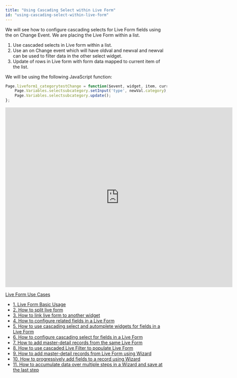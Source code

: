 ```yaml
---
title: "Using Cascading Select within Live Form"
id: "using-cascading-select-within-live-form"
---
```


We will see how to configure cascading selects for Live Form fields using the on Change Event. We are placing the Live Form within a list.

1. Use cascaded selects in Live form within a list.
2. Use an on Change event which will have oldval and newval and newval can be used to filter data in the other select widget.
3. Update of rows in Live form with form data mapped to current item of the list.

We will be using the following JavaScript function:
```js
Page.liveform1_categorytestChange = function($event, widget, item, currentItemWidgets, newVal, oldVal) {
    Page.Variables.selectsubcategory.setInput('type', newVal.category);
    Page.Variables.selectsubcategory.update();
};
```
<iframe width="708" height="560" src="https://docs.google.com/presentation/d/e/2PACX-1vThYpK4cJfRIKcUk6TAh8lJGUC-QkBH5gAEBtWimJuT3qO5JKPCbR5QWRg7qDyfZqdshLQkupwo1Bz2/embed?start=false&amp;loop=false&amp;delayms=3000" frameborder="0" allowfullscreen="allowfullscreen" mozallowfullscreen="mozallowfullscreen" webkitallowfullscreen="webkitallowfullscreen"></iframe>

[Live Form Use Cases](/learn/app-development/widgets/datalive/live-form/liveform-use-cases/)

- [1. Live Form Basic Usage](/learn/app-development/widgets/datalive/live-form/live-form-basic-usage/)
- [2. How to split live form](/learn/how-tos/live-form-tabbed-form/)
- [3. How to link live form to another widget](/learn/how-tos/live-form-linking-another-widget/)
- [4. How to configure related fields in a Live Form](/learn/how-tos/live-form-related-fields/)
- [5. How to use cascading select and automplete widgets for fields in a Live Form](/learn/how-tos/using-cascading-select-autocomplete-live-form-fields/)
- [6. How to configure cascading select for fields in a Live Form](/learn/how-tos/using-cascading-select-within-live-form/)
- [7. How to add master-detail records from the same Live Form](/learn/how-tos/adding-master-detail-records-transaction/)
- [8. How to use cascaded Live Filter to populate Live Form](/learn/how-tos/using-cascading-filter-populate-live-form/)
- [9. How to add master-detail records from Live Form using Wizard](/learn/how-tos/using-wizard-master-detail-live-form/)
- [10. How to progressively add fields to a record using Wizard](/learn/how-tos/using-wizard-progressive-data-entry-live-form/)
- [11. How to accumulate data over multiple steps in a Wizard and save at the last step](/learn/how-tos/using-wizard-cumulative-data-entry-live-form/)
